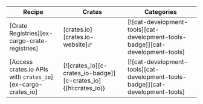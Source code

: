 | Recipe | Crates | Categories |
|--------|--------|------------|
| [Crate Registries][ex-cargo-crate-registries] | [crates.io][crates.io-website]⮳ | [![cat-development-tools][cat-development-tools-badge]][cat-development-tools] |
| [Access crates.io APIs with `crates_io`][ex-cargo-crates_io] | [![crates_io][c-crates_io-badge]][c-crates_io]{{hi:crates_io}} | [![cat-development-tools][cat-development-tools-badge]][cat-development-tools] |

<div class="hidden">
</div>
